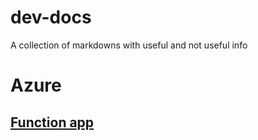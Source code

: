 # dev-docs
A collection of markdowns with useful and not useful info

# Azure
## [Function app](./Azure/function-app.md)




